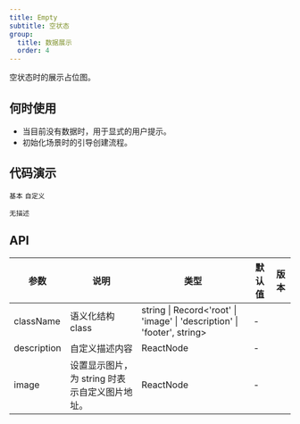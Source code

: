 ```yaml
---
title: Empty
subtitle: 空状态
group:
  title: 数据展示
  order: 4
---
```


空状态时的展示占位图。

## 何时使用

- 当目前没有数据时，用于显式的用户提示。
- 初始化场景时的引导创建流程。

## 代码演示

<!-- prettier-ignore -->
<code src="./demo/basic.tsx">基本</code>
<code src="./demo/customize.tsx">自定义</code>

<!-- <code src="./demo/config-provider.tsx">全局化配置</code> -->

<code src="./demo/description.tsx">无描述</code>

## API

| 参数 | 说明 | 类型 | 默认值 | 版本 |
| --- | --- | --- | --- | --- |
| className | 语义化结构 class | string \| Record<'root' \| 'image' \| 'description' \| 'footer', string> | - |  |
| description | 自定义描述内容 | ReactNode | - |  |
| image | 设置显示图片，为 string 时表示自定义图片地址。 | ReactNode | - |  |
